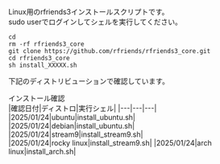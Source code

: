Linux用のrfriends3インストールスクリプトです。  
sudo userでログインしてシェルを実行してください。
   
```
cd
rm -rf rfriends3_core  
git clone https://github.com/rfriends/rfriends3_core.git
cd rfriends3_core
sh install_XXXXX.sh
```
   
下記のディストリビューションで確認しています。  
  
インストール確認  
|確認日付|ディストロ|実行シェル|
|---|---|---|
|2025/01/24|ubuntu|install_ubuntu.sh|      
|2025/01/24|debian|install_ubuntu.sh|   
|2025/01/24|stream9|install_stream9.sh|  
|2025/01/24|rocky linux|install_stream9.sh|
|2025/01/24|arch linux|install_arch.sh|   
